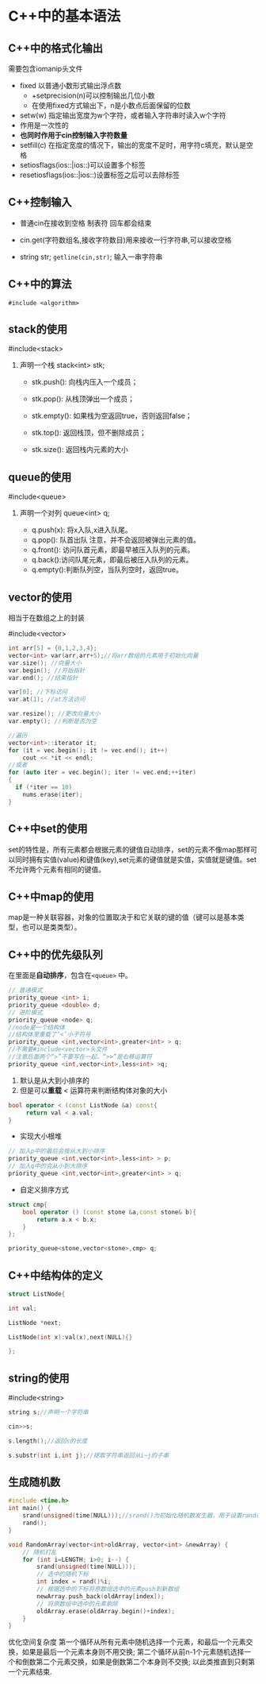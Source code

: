 # C++中的基本语法

## C++中的格式化输出

需要包含iomanip头文件

* fixed 以普通小数形式输出浮点数
  * +setprecision(n)可以控制输出几位小数
  * 在使用fixed方式输出下，n是小数点后面保留的位数
* setw(w) 指定输出宽度为w个字符，或者输入字符串时读入w个字符
* 作用是一次性的
* **也同时作用于cin控制输入字符数量**
* setfill(c) 在指定宽度的情况下，输出的宽度不足时，用字符c填充，默认是空格
* setiosflags(ios::|ios::)可以设置多个标签
* resetiosflags(ios::|ios::)设置标签之后可以去除标签

## C++控制输入

* 普通cin在接收到空格 制表符 回车都会结束

* cin.get(字符数组名,接收字符数目)用来接收一行字符串,可以接收空格

* string str; `getline(cin,str)`; 输入一串字符串

## C++中的算法

`#include <algorithm>`

## stack的使用

\#include\<stack>

1. 声明一个栈 stack\<int> stk;
   * stk.push(): 向栈内压入一个成员；

   * stk.pop(): 从栈顶弹出一个成员；

   * stk.empty(): 如果栈为空返回true，否则返回false；

   * stk.top(): 返回栈顶，但不删除成员；

   * stk.size(): 返回栈内元素的大小

## queue的使用

\#include\<queue>

1. 声明一个对列 queue\<int> q;

   * q.push(x): 将x入队,x进入队尾。
   * q.pop(): 队首出队 注意，并不会返回被弹出元素的值。
   * q.front(): 访问队首元素，即最早被压入队列的元素。
   * q.back():访问队尾元素，即最后被压入队列的元素。
   * q.empty():判断队列空，当队列空时，返回true。

## vector的使用

相当于在数组之上的封装

\#include\<vector>

```c
int arr[5] = {0,1,2,3,4};
vector<int> var(arr,arr+5);//将arr数组的元素用于初始化向量
var.size(); //向量大小
var.begin(); //开始指针
var.end(); //结束指针

var[0]; //下标访问
var.at(1); //at方法访问

var.resize(); //更改向量大小
var.empty(); //判断是否为空

//遍历
vector<int>::iterator it;
for (it = vec.begin(); it != vec.end(); it++)
    cout << *it << endl;
//或者
for (auto iter = vec.begin(); iter != vec.end;++iter)
{
  if (*iter == 10)
    nums.erase(iter);
}
```

## C++中set的使用

set的特性是，所有元素都会根据元素的键值自动排序，set的元素不像map那样可以同时拥有实值(value)和键值(key),set元素的键值就是实值，实值就是键值。set不允许两个元素有相同的键值。

## C++中map的使用

map是一种关联容器，对象的位置取决于和它关联的键的值（键可以是基本类型，也可以是类类型）。

## C++中的优先级队列

在里面是**自动排序**，包含在`<queue>` 中。

```C++
// 普通模式
priority_queue <int> i;
priority_queue <double> d;
// 进阶模式
priority_queue <node> q;
//node是一个结构体
//结构体里重载了‘<’小于符号
priority_queue <int,vector<int>,greater<int> > q;
//不需要#include<vector>头文件
//注意后面两个“>”不要写在一起，“>>”是右移运算符
priority_queue <int,vector<int>,less<int> >q;
```

1. 默认是从大到小排序的
2. 但是可以**重载** < 运算符来判断结构体对象的大小

```C++
bool operator < (const ListNode &a) const{
     return val < a.val;
}
```

* 实现大小根堆

``` C++
// 加入p中的最后会按从大到小排序
priority_queue <int,vector<int>,less<int> > p;
// 加入q中的会从小到大排序
priority_queue <int,vector<int>,greater<int> > q;
```

* 自定义排序方式

```C++
struct cmp{
    bool operator () (const stone &a,const stone& b){
        return a.x < b.x;
    }
};

priority_queue<stone,vector<stone>,cmp> q;
```

## C++中结构体的定义

```c
struct ListNode{

int val;

ListNode *next;

ListNode(int x):val(x),next(NULL){}

};
```

## string的使用

\#include\<string>

```c
string s;//声明一个字符串

cin>>s;

s.length();//返回s的长度

s.substr(int i,int j);//提取字符串返回从i~j的子串
```

## 生成随机数

```c++
#include <time.h>
int main() {
    srand(unsigned(time(NULL)));//srand()为初始化随机数发生器，用于设置rand()产生随机数时的种子
    rand();
}
```

```c++
void RandomArray(vector<int>oldArray, vector<int> &newArray) {
    // 随机打乱
    for (int i=LENGTH; i>0; i--) {
        srand(unsigned(time(NULL)));
        // 选中的随机下标
        int index = rand()%i;
        // 根据选中的下标将原数组选中的元素push到新数组
        newArray.push_back(oldArray[index]);
        // 将原数组中选中的元素剔除
        oldArray.erase(oldArray.begin()+index);
    }
}
```

优化空间复杂度
第一个循环从所有元素中随机选择一个元素，和最后一个元素交换，如果是最后一个元素本身则不用交换;
第二个循环从前n-1个元素随机选择一个和倒数第二个元素交换，如果是倒数第二个本身则不交换;
以此类推直到只剩第一个元素结束.
